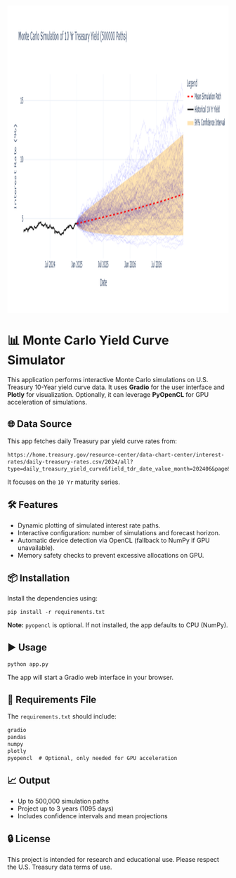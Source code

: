 <img src="https://github.com/dibend/monte_carlo_pyopencl_10_year_treasury_yield/blob/main/10y-treasury-yield.png?raw=true" width="1000" height="700">
<h1>📊 Monte Carlo Yield Curve Simulator</h1>

<p>This application performs interactive Monte Carlo simulations on U.S. Treasury 10-Year yield curve data. It uses <strong>Gradio</strong> for the user interface and <strong>Plotly</strong> for visualization. Optionally, it can leverage <strong>PyOpenCL</strong> for GPU acceleration of simulations.</p>

<h2>🌐 Data Source</h2>
<p>This app fetches daily Treasury par yield curve rates from:</p>
<pre><code>https://home.treasury.gov/resource-center/data-chart-center/interest-rates/daily-treasury-rates.csv/2024/all?type=daily_treasury_yield_curve&amp;field_tdr_date_value_month=202406&amp;page&amp;_format=csv</code></pre>
<p>It focuses on the <code>10 Yr</code> maturity series.</p>

<h2>🛠 Features</h2>
<ul>
  <li>Dynamic plotting of simulated interest rate paths.</li>
  <li>Interactive configuration: number of simulations and forecast horizon.</li>
  <li>Automatic device detection via OpenCL (fallback to NumPy if GPU unavailable).</li>
  <li>Memory safety checks to prevent excessive allocations on GPU.</li>
</ul>

<h2>📦 Installation</h2>
<p>Install the dependencies using:</p>
<pre><code>pip install -r requirements.txt</code></pre>

<p><strong>Note:</strong> <code>pyopencl</code> is optional. If not installed, the app defaults to CPU (NumPy).</p>

<h2>▶️ Usage</h2>
<pre><code>python app.py</code></pre>
<p>The app will start a Gradio web interface in your browser.</p>

<h2>🧪 Requirements File</h2>
<p>The <code>requirements.txt</code> should include:</p>
<pre><code>gradio
pandas
numpy
plotly
pyopencl  # Optional, only needed for GPU acceleration
</code></pre>

<h2>📈 Output</h2>
<ul>
  <li>Up to 500,000 simulation paths</li>
  <li>Project up to 3 years (1095 days)</li>
  <li>Includes confidence intervals and mean projections</li>
</ul>

<h2>🔒 License</h2>
<p>This project is intended for research and educational use. Please respect the U.S. Treasury data terms of use.</p>
